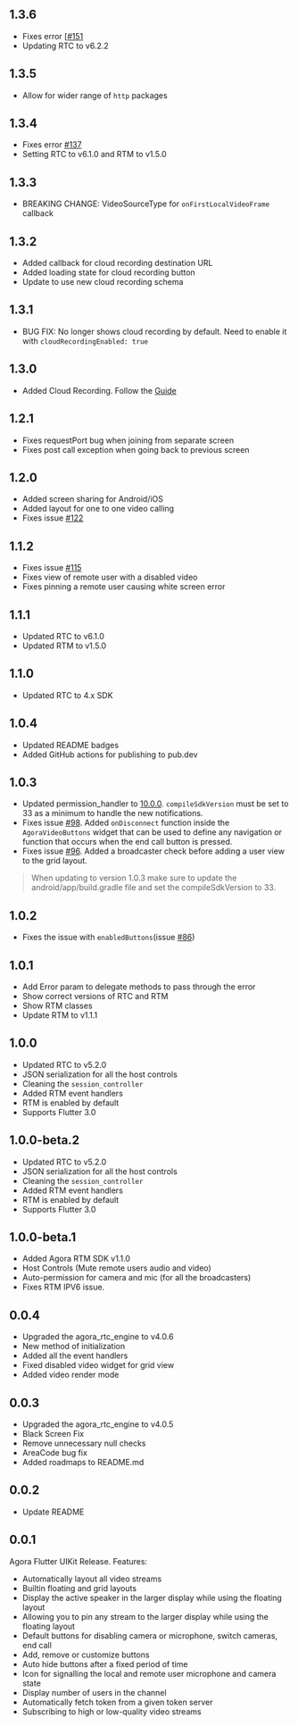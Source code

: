 ## 1.3.6

- Fixes error [[#151](https://github.com/AgoraIO-Community/VideoUIKit-Flutter/issues/151)
- Updating RTC to v6.2.2

## 1.3.5

- Allow for wider range of `http` packages

## 1.3.4

- Fixes error [#137](https://github.com/AgoraIO-Community/VideoUIKit-Flutter/issues/137)
- Setting RTC to v6.1.0 and RTM to v1.5.0

## 1.3.3

- BREAKING CHANGE: VideoSourceType for `onFirstLocalVideoFrame` callback

## 1.3.2

- Added callback for cloud recording destination URL
- Added loading state for cloud recording button
- Update to use new cloud recording schema

## 1.3.1

- BUG FIX: No longer shows cloud recording by default. Need to enable it with `cloudRecordingEnabled: true`

## 1.3.0

- Added Cloud Recording. Follow the [Guide](https://github.com/AgoraIO-Community/VideoUIKit-Flutter/wiki/Examples#cloud-recording)

## 1.2.1

- Fixes requestPort bug when joining from separate screen
- Fixes post call exception when going back to previous screen


## 1.2.0

- Added screen sharing for Android/iOS
- Added layout for one to one video calling
- Fixes issue [#122](https://github.com/AgoraIO-Community/VideoUIKit-Flutter/issues/122)


## 1.1.2

- Fixes issue [#115](https://github.com/AgoraIO-Community/VideoUIKit-Flutter/issues/115)
- Fixes view of remote user with a disabled video
- Fixes pinning a remote user causing white screen error

## 1.1.1

- Updated RTC to v6.1.0
- Updated RTM to v1.5.0

## 1.1.0

- Updated RTC to 4.x SDK 

## 1.0.4

- Updated README badges
- Added GitHub actions for publishing to pub.dev

## 1.0.3

- Updated permission_handler to [10.0.0](https://pub.dev/packages/permission_handler/changelog#1000). `compileSdkVersion` must be set to 33 as a minimum to handle the new notifications.
- Fixes issue [#98](https://github.com/AgoraIO-Community/Flutter-UIKit/issues/98). Added `onDisconnect` function inside the `AgoraVideoButtons` widget that can be used to define any navigation or function that occurs when the end call button is pressed. 
- Fixes issue [#96](https://github.com/AgoraIO-Community/Flutter-UIKit/issues/96). Added a broadcaster check before adding a user view to the grid layout. 

> When updating to version 1.0.3 make sure to update the android/app/build.gradle file and set the compileSdkVersion to 33.

## 1.0.2

- Fixes the issue with `enabledButtons`(issue [#86](https://github.com/AgoraIO-Community/Flutter-UIKit/issues/86))

## 1.0.1

- Add Error param to delegate methods to pass through the error
- Show correct versions of RTC and RTM
- Show RTM classes
- Update RTM to v1.1.1

## 1.0.0

  - Updated RTC to v5.2.0
  - JSON serialization for all the host controls
  - Cleaning the `session_controller`
  - Added RTM event handlers
  - RTM is enabled by default
  - Supports Flutter 3.0

## 1.0.0-beta.2

- Updated RTC to v5.2.0
- JSON serialization for all the host controls
- Cleaning the `session_controller`
- Added RTM event handlers
- RTM is enabled by default
- Supports Flutter 3.0

## 1.0.0-beta.1

  - Added Agora RTM SDK v1.1.0
  - Host Controls (Mute remote users audio and video)
  - Auto-permission for camera and mic (for all the broadcasters)
  - Fixes RTM IPV6 issue. 

## 0.0.4

  - Upgraded the agora_rtc_engine to v4.0.6
  - New method of initialization
  - Added all the event handlers
  - Fixed disabled video widget for grid view
  - Added video render mode

## 0.0.3

  - Upgraded the agora_rtc_engine to v4.0.5
  - Black Screen Fix
  - Remove unnecessary null checks
  - AreaCode bug fix
  - Added roadmaps to README.md

## 0.0.2

  - Update README

## 0.0.1
  
  Agora Flutter UIKit Release.
  Features: 
  * Automatically layout all video streams 
  * Builtin floating and grid layouts
  * Display the active speaker in the larger display while using the floating layout
  * Allowing you to pin any stream to the larger display while using the floating layout
  * Default buttons for disabling camera or microphone, switch cameras, end call
  * Add, remove or customize buttons
  * Auto hide buttons after a fixed period of time
  * Icon for signalling the local and remote user microphone and camera state
  * Display number of users in the channel
  * Automatically fetch token from a given token server
  * Subscribing to high or low-quality video streams

  
